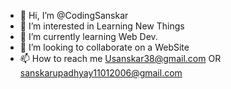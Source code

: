 - 👋 Hi, I’m @CodingSanskar
- 👀 I’m interested in Learning New Things
- 🌱 I’m currently learning Web Dev.
- 💞️ I’m looking to collaborate on a WebSite
- 📫 How to reach me Usanskar38@gmail.com OR sanskarupadhyay11012006@gmail.com

<!---
CodingSanskar/CodingSanskar is a ✨ special ✨ repository because its `README.md` (this file) appears on your GitHub profile.
You can click the Preview link to take a look at your changes.
--->
